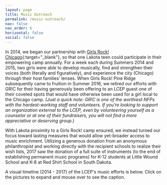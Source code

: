 ```yaml
---
layout: page
title: Music Outreach
permalink: /music-outreach/
nav: false
nav_order: 6
horizontal: false
social: false
---
```


In 2014, we began our partnership with [Girls Rock! Chicago](https://girlsrockchicago.org){:target="_blank"}, so that one Lakota teen could participate in their empowering camp annually. For a week each during Summers 2014 and 2015, two girls were able to develop musically, find and strengthen their voices (both literally and figuratively), and experience the city (Chicago) through their host families’ lenses. When Girls Rock! Pine Ridge subsequently came to fruition in Summer 2016, we retired our efforts with GR!C for their having generously been offering to an LCEP guest one of their coveted spots that would have otherwise been used for a girl local to the Chicago camp. *(Just a quick note: GR!C is one of the worthiest NFPs with the hardest-working staff and volunteers. If you’re looking to support an organization external to the LCEP, even by volunteering yourself as a counselor or at one of their fundraisers, you will not find a more appreciative or deserving group.)*

With Lakota proximity to a Girls Rock! camp ensured, we instead turned our focus toward lasting measures that would allow yet-broader access to music enrichment. Utilizing a generous donation from an anonymous philanthropist and working directly with the recipient schools to realize their wish lists, 2017 saw the donation of a full suite of instruments (to the end of establishing permanent music programs) for K-12 students at Little Wound School and K-8 at Red Shirt School in South Dakota.

A visual timeline (2014 - 2017) of the LCEP's music efforts is below. Click on the pictures to expand and mouse over to see the caption.

<!-- <div class="row mt-3">
    <div class="col-sm mt-3 mt-md-0">
        {% include figure.liquid loading="eager" path="assets/img/Tyrees.jpg" class="img-fluid rounded z-depth-1" title="2014: The LCEP's guest, Tyrees, holds up a Girls Rock! Chicago shoutout." caption="2014: The LCEP's guest, Tyrees, holds up a Girls Rock! Chicago shoutout." zoomable=true %}
    </div>
    <div class="col-sm mt-3 mt-md-0">
        {% include figure.liquid loading="eager" path="assets/img/Payton.jpg" class="img-fluid rounded z-depth-1" title="2015: The LCEP's guest, Payton, plays the guitar with her Girls Rock! Chicago band, Black Slip Saturday." caption="2015: The LCEP's guest, Payton, plays the guitar with her Girls Rock! Chicago band, Black Slip Saturday." zoomable=true %}
    </div>
    <div class="col-sm mt-3 mt-md-0">
        {% include figure.liquid loading="eager" path="assets/img/GirlsRockPineRidge.jpg" class="img-fluid rounded z-depth-1" title="2016: A band plays at the inaugural Girls Rock! Pine Ridge camp showcase." caption="2016: A band plays at the inaugural Girls Rock! Pine Ridge camp showcase." zoomable=true %}
    </div>
    <div class="col-sm mt-3 mt-md-0">
        {% include figure.liquid loading="eager" path="assets/img/LittleWound_instruments.jpg" class="img-fluid rounded z-depth-1" title="2017: A Little Wound student excitedly helps unpack the school's new instruments." caption="2017: A Little Wound student excitedly helps unpack the school's new instruments." zoomable=true %}
    </div>
</div> -->